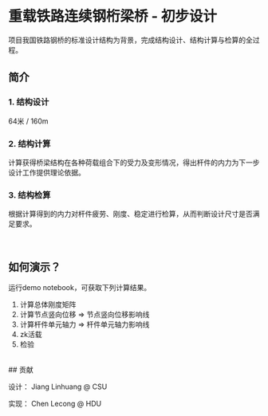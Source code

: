 # 重载铁路连续钢桁梁桥 - 初步设计
项目我国铁路钢桥的标准设计结构为背景，完成结构设计、结构计算与检算的全过程。  
    
## 简介
### 1. 结构设计
64米 / 160m
### 2. 结构计算
计算获得桥梁结构在各种荷载组合下的受力及变形情况，得出杆件的内力为下一步设计工作提供理论依据。
### 3. 结构检算
根据计算得到的内力对杆件疲劳、刚度、稳定进行检算，从而判断设计尺寸是否满足要求。  

<br/>

## 如何演示？
运行demo notebook，可获取下列计算结果。  
1. 计算总体刚度矩阵
2. 计算节点竖向位移 => 节点竖向位移影响线
3. 计算杆件单元轴力 => 杆件单元轴力影响线
4. zk活载
5. 检验
  
<br/>  
## 贡献

设计：  Jiang Linhuang @ CSU  

实现： Chen Lecong @ HDU

